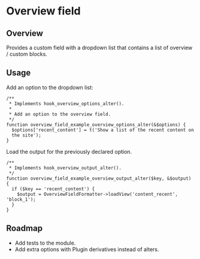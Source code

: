 # Overview field

## Overview
Provides a custom field with a dropdown list that contains a list of
overview / custom blocks.

## Usage

Add an option to the dropdown list:

```
/**
 * Implements hook_overview_options_alter().
 *
 * Add an option to the overview field.
 */
function overview_field_example_overview_options_alter(&$options) {
  $options['recent_content'] = t('Show a list of the recent content on
  the site');
}
```

Load the output for the previously declared option.
```
/**
 * Implements hook_overview_output_alter().
 */
function overview_field_example_overview_output_alter($key, &$output) {
  if ($key == 'recent_content') {
    $output = OverviewFieldFormatter->loadView('content_recent', 'block_1');
  }
}
```

## Roadmap
* Add tests to the module.
* Add extra options with Plugin derivatives instead of alters.
